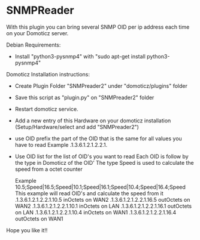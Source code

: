 # SNMPReader
With this plugin you can bring several SNMP OID per ip address each time on your Domoticz server.

Debian Requirements:
 - Install "python3-pysnmp4" with "sudo apt-get install python3-pysnmp4"

Domoticz Installation instructions:
 - Create Plugin Folder "SNMPreader2" under "domoticz/plugins" folder
 - Save this script as "plugin.py" on "SNMPreader2" folder
 - Restart domoticz service.
 - Add a new entry of this Hardware on your domoticz installation (Setup/Hardware/select and add "SNMPreader2")

 - use OID prefix the part of the OID that is the same for all values you have to read
   Example .1.3.6.1.2.1.2.2.1.
 - Use OID list for the list of OID's you want to read
   Each OID is follow by the type in Domoticz of the OID' The type Speed is used to calculate the speed from a octet counter
   
   Example 10.5;Speed|16.5;Speed|10.1;Speed|16.1;Speed|10.4;Speed|16.4;Speed
   This example will read OID's and calculate the speed from it
       .1.3.6.1.2.1.2.2.1.10.5     inOctets on WAN2
       .1.3.6.1.2.1.2.2.1.16.5     outOctets on WAN2
       .1.3.6.1.2.1.2.2.1.10.1     inOctets on LAN 
       .1.3.6.1.2.1.2.2.1.16.1     outOctets on LAN 
       .1.3.6.1.2.1.2.2.1.10.4     inOctets on WAN1 
       .1.3.6.1.2.1.2.2.1.16.4     outOctets on WAN1
       
Hope you like it!!
